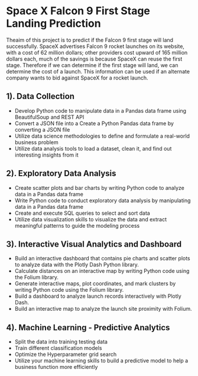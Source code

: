 # Space X Falcon 9 First Stage Landing Prediction
Theaim of this project is to predict if the Falcon 9 first stage will land successfully. SpaceX advertises Falcon 9 rocket launches on its website, with a cost of 62 million dollars; other providers cost upward of 165 million dollars each, much of the savings is because SpaceX can reuse the first stage. Therefore if we can determine if the first stage will land, we can determine the cost of a launch. This information can be used if an alternate company wants to bid against SpaceX for a rocket launch. 

## 1). Data Collection 
- Develop Python code to manipulate data in a Pandas data frame using BeautifulSoup and REST API
- Convert a JSON file into a Create a Python Pandas data frame by converting a JSON file
- Utilize data science methodologies to define and formulate a real-world business problem
- Utilize data analysis tools to load a dataset, clean it, and find out interesting insights from it

## 2). Exploratory Data Analysis 
- Create scatter plots and bar charts by writing Python code to analyze data in a Pandas data frame
- Write Python code to conduct exploratory data analysis by manipulating data in a Pandas data frame
- Create and execute SQL queries to select and sort data
- Utilize data visualization skills to visualize the data and extract meaningful patterns to guide the modeling process

## 3). Interactive Visual Analytics and Dashboard 
- Build an interactive dashboard that contains pie charts and scatter plots to analyze data with the Plotly Dash Python library.
- Calculate distances on an interactive map by writing Python code using the Folium library.
- Generate interactive maps, plot coordinates, and mark clusters by writing Python code using the Folium library.
- Build a dashboard to analyze launch records interactively with Plotly Dash.
- Build an interactive map to analyze the launch site proximity with Folium.

## 4). Machine Learning - Predictive Analytics 
- Split the data into training testing data
- Train different classification models
- Optimize the Hyperparameter grid search
- Utilize your machine learning skills to build a predictive model to help a business function more efficiently

